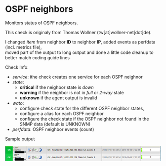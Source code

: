 # OSPF neighbors

Monitors status of OSPF neighbors.

This check is originaly from Thomas Wollner (tw[at]wollner-net[dot]de).

I changed *item* from neighbor **ID** to neighbor **IP**, added events as perfdata (incl. metrics file),\
moved part of the output to long output and done a little code cleanup to better match coding guide lines

Check Info:

* *service*: ithe check creates one service for each OSPF neighnor
* *state*: 
    * **critical** if the neighbor state is *down*
    * **warning** if the neighbor is not in *full* or *2-way* state
    * **unknown** if the agent output is invalid
* *wato*: 
    * configure check state for the different OSPF neighbor states, 
    * configure a alias for each OSPF neighbor
    * configure the check state if the OSPF neighbor not found in the SNMP data (default is UNKNOWN)
* *perfdata*: OSPF neighbor events (count)

Sample output

![sample output](/doc/sample.png?raw=true "sample [SHORT TITLE]")

